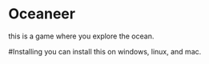 # Oceaneer
this is a game where you explore the ocean.

#Installing
you can install this on windows, linux, and mac.
